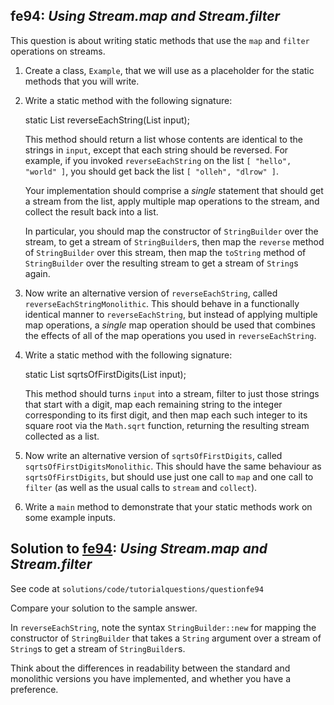 ## fe94: *Using Stream.map and Stream.filter*

This question is about writing static methods that use the `map` and `filter` operations on streams.

1. Create a class, `Example`, that we will use as a placeholder for the static methods that you will write.

2. Write a static method with the following signature: 

    static List<String> reverseEachString(List<String> input);

   This method should return a list whose contents are identical to the strings in `input`, except that each string should be reversed.  For example, if you invoked `reverseEachString` on the list `[ "hello", "world" ]`, you should get back the list `[ "olleh", "dlrow" ]`.

   Your implementation should comprise a *single* statement that should get a stream from the list, apply multiple map operations to the stream, and collect the result back into a list.

   In particular, you should map the constructor of `StringBuilder` over the stream, to get a stream of `StringBuilder`s, then map the `reverse` method of `StringBuilder` over this stream, then map the `toString` method of `StringBuilder` over the resulting stream to get a stream of `String`s again.

 3. Now write an alternative version of `reverseEachString`, called `reverseEachStringMonolithic`.  This should behave in a functionally identical manner to `reverseEachString`, but instead of applying multiple map operations, a *single* map operation should be used that combines the effects of all of the map operations you used in `reverseEachString`.

4. Write a static method with the following signature:

    static List<Double> sqrtsOfFirstDigits(List<String> input);

   This method should turns `input` into a stream, filter to just those strings that start with a digit, map each remaining string to the integer corresponding to its first digit, and then map each such integer to its square root via the `Math.sqrt` function, returning the resulting stream collected as a list.

5. Now write an alternative version of `sqrtsOfFirstDigits`, called `sqrtsOfFirstDigitsMonolithic`.  This should have the same behaviour as `sqrtsOfFirstDigits`, but should use just one call to `map` and one call to `filter` (as well as the usual calls to `stream` and `collect`).

6. Write a `main` method to demonstrate that your static methods work on some example inputs.

## Solution to [fe94](../questions/fe94): *Using Stream.map and Stream.filter*

See code at `solutions/code/tutorialquestions/questionfe94`

Compare your solution to the sample answer.

In `reverseEachString`, note the syntax `StringBuilder::new` for mapping the constructor of `StringBuilder` that takes a `String` argument over a stream of `String`s to get a stream of `StringBuilder`s.

Think about the differences in readability between the standard and monolithic versions you have implemented, and whether you have a preference.